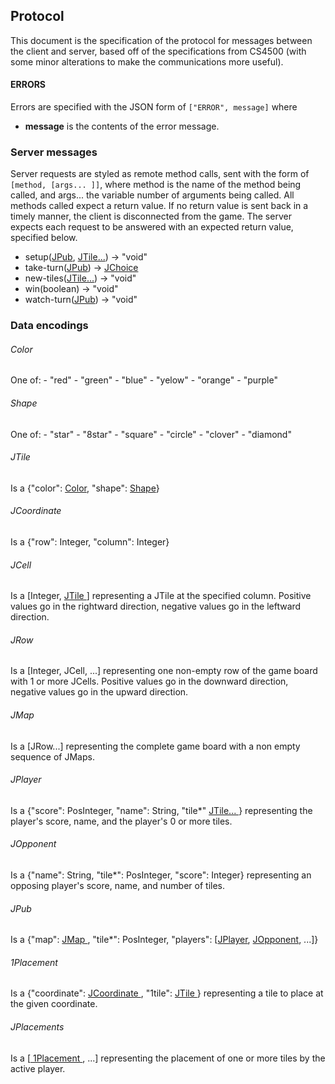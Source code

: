## Protocol ##
This document is the specification of the protocol for messages between the client and server, based off of the specifications 
from CS4500 (with some minor alterations to make the communications more useful). 

#### ERRORS ####
Errors are specified with the JSON form of 
`["ERROR", message]` where  
  - **message** is the contents of the error message. 

### Server messages ###
Server requests are styled as remote method calls, sent with the form of `[method, [args... ]]`,
 where method is the name of the method being called, and args... the variable number of arguments being called. All methods called expect a return value. If no return value is sent back in a timely manner, the client is disconnected from the game. 
The server expects each request to be answered with an expected return value, specified below. 
  - setup(<a href=#jpub>JPub</a>, <a href=#jtile> JTile...</a>) -> "void"
  - take-turn(<a href=#jpub>JPub</a>) -> <a href=#jpub>JChoice</a>
  - new-tiles(<a href=#jtile>JTile...</a>) -> "void"
  - win(boolean) -> "void"
  - watch-turn(<a href=#jpub>JPub</a>) -> "void"

### Data encodings ###
<h6 id=color>Color</h6>
One of:
    - "red"
    - "green"
    - "blue"
    - "yelow"
    - "orange"
    - "purple"
<h6 id =shape>Shape</h6>
One of:
    - "star"
    - "8star"
    - "square"
    - "circle"
    - "clover"
    - "diamond"
<h6 id=jtile>JTile</h6>
Is a {"color": <a href=#color>Color</a>, "shape": <a href=#shape>Shape</a>}
<h6 id=jcoordinate>JCoordinate</h6>
Is a {"row": Integer, "column": Integer}
<h6 id=jcell>JCell</h6>
Is a [Integer, <a href=#jtile> JTile </a>] representing a JTile at the specified column. Positive values go in the rightward direction, negative values go in the leftward direction.
<h6 id=jrow>JRow</h6>
Is a [Integer, JCell, ...] representing one non-empty row of the game board with 1 or more JCells. Positive values go in the downward direction, negative values go in the upward direction. 
<h6 id=jmap>JMap</h6>
Is a [JRow...] representing the complete game board with a non empty sequence of JMaps. 
<h6 id=jplayer>JPlayer</h6>
Is a {"score": PosInteger, "name": String, "tile*" <a href=#jtile> JTile... </a>} representing the player's score, name, and the player's 0 or more tiles. 
<h6 id=jopponent>JOpponent</h6>
Is a {"name": String, "tile*": PosInteger, "score": Integer} representing an opposing player's score, name, and number of tiles.
<h6 id=jpub>JPub</h6>
Is a {"map": <a href=#jmap> JMap </a>, "tile*": PosInteger, "players": [<a href=#jplayer>JPlayer</a>, <a href=#jopponent>JOpponent</a>, ...]}
<h6 id=1placement>1Placement</h6>
Is a {"coordinate": <a href=#jcoordinate> JCoordinate </a>, "1tile": <a href=#jtile> JTile </a>} representing a tile to place at the given coordinate. 
<h6 id=jplacements>JPlacements</h6>
Is a [<a href=#1placement> 1Placement </a>, ...] representing the placement of one or more tiles by the active player. 
